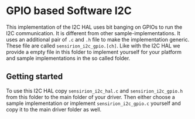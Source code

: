 # GPIO based Software I2C

This implementation of the I2C HAL uses bit banging on GPIOs to run
the I2C communication. It is different from other sample-implementations.
It uses an additional pair of `.c` and `.h` file to make the implementation
generic. These file are called `sensirion_i2c_gpio.[ch]`. Like with the I2C
HAL we provide a empty file in this folder to implement yourself for your
platform and sample implementations in the so called folder.

## Getting started

To use this I2C HAL copy `sensirion_i2c_hal.c` and `sensirion_i2c_gpio.h`
from this folder to the main folder of your driver. Then either choose a
sample implementation or implement `sensirion_i2c_gpio.c` yourself and copy
it to the main driver folder as well.

